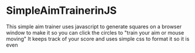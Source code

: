 # SimpleAimTrainerinJS
This simple aim trainer uses javascript to generate squares on a browser window to make it so you can click the circles to "train your aim or mouse moving" 
It keeps track of your score and uses simple css to format it so it is even
